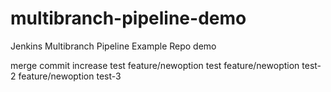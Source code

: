 # multibranch-pipeline-demo
Jenkins Multibranch Pipeline Example Repo demo 

merge commit increase test
feature/newoption test
feature/newoption test-2
feature/newoption test-3
